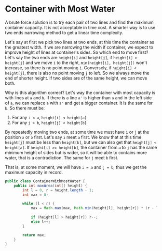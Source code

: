 # Container with Most Water

A brute force solution is to try each pair of two lines and find the maximum container capacity.
It is not acceptable in time cost. A smarter way is to use two ends narrowing method to get
a linear time complexity.

Let's say at first we pick two lines at two ends, at this time the container as the greatest width.
If we are narrowing the width if container, we expect to improve height of lines at container's sides.
So which end to move first? Let's say the two ends are `height[i]` and `height[j]`,
if `height[i] > height[j]` and we move `i` to the right, `min(height[i], height[j])` won't increase,
so there is no point moving `i`. Conversely, if `height[i] < height[j]`, there is also no point
moving `j` to left. So we always move the end of shorter height. If two sides are of the same height,
we can move both.

Why is this algorithm correct? Let's way the container with most capacity is with lines at `a` and `b`.
If there is a line `a'` is higher than `a` and in the left side of `a`, we can replace `a` with `a'`
and get a bigger container. It is the same for `b`. So there must be:

1. For any `i < a`, `height[i] < height[a]`
1. For any `j > b`, `height[j] < height[b]`

By repeatedly moving two ends, at some time we must have `i` or `j` at the position `a` or `b` first.
Let's say `i` meet `a` first. We know that at this time `height[j]` must be less than `height[b]`, but we can also
get that `height[j] < height[a]`. If `height[i] >= height[b]`, the container from `a` to `j` has the same
minimum height of sides but is wider, so it will be able to contains more water, that is a contradiction.
The same for `j` meet `b` first.

That is, at some moment, we will have `i = a` and `j = b`, thus we get the maximum capacity in record.

```java
public class ContainerWithMostWater {
    public int maxArea(int[] height) {
        int l = 0, r = height.length - 1;
        int max = 0;
        
        while (l < r) {
            max = Math.max(max, Math.min(height[l], height[r]) * (r - l));
            
            if (height[l] > height[r]) r--;
            else l++;
        }
        
        return max;
    }
}
```
